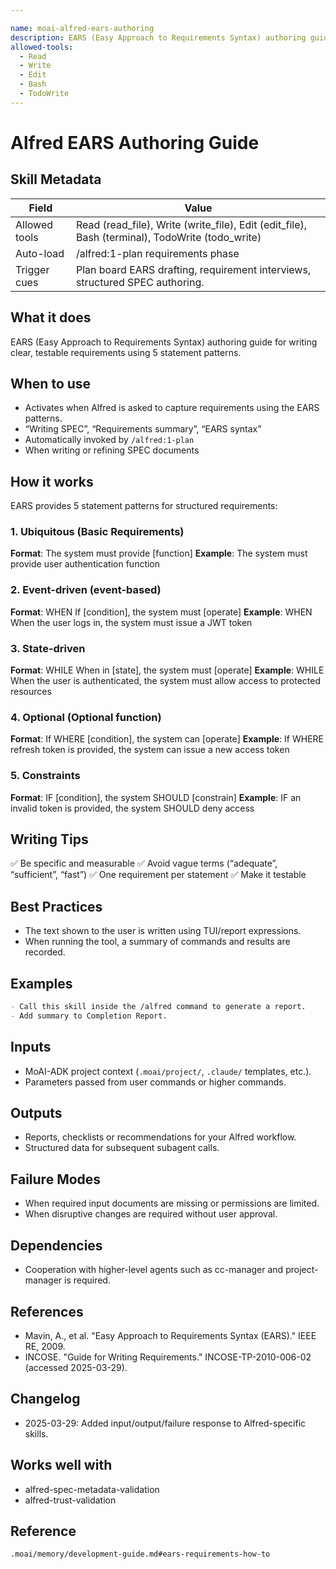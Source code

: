 ```yaml
---

name: moai-alfred-ears-authoring
description: EARS (Easy Approach to Requirements Syntax) authoring guide with 5 statement patterns for clear, testable requirements. Use when generating EARS-style requirement sentences.
allowed-tools:
  - Read
  - Write
  - Edit
  - Bash
  - TodoWrite
---
```


# Alfred EARS Authoring Guide

## Skill Metadata
| Field | Value |
| ----- | ----- |
| Allowed tools | Read (read_file), Write (write_file), Edit (edit_file), Bash (terminal), TodoWrite (todo_write) |
| Auto-load | /alfred:1-plan requirements phase |
| Trigger cues | Plan board EARS drafting, requirement interviews, structured SPEC authoring. |

## What it does

EARS (Easy Approach to Requirements Syntax) authoring guide for writing clear, testable requirements using 5 statement patterns.

## When to use

- Activates when Alfred is asked to capture requirements using the EARS patterns.
- “Writing SPEC”, “Requirements summary”, “EARS syntax”
- Automatically invoked by `/alfred:1-plan`
- When writing or refining SPEC documents

## How it works

EARS provides 5 statement patterns for structured requirements:

### 1. Ubiquitous (Basic Requirements)
**Format**: The system must provide [function]
**Example**: The system must provide user authentication function

### 2. Event-driven (event-based)
**Format**: WHEN If [condition], the system must [operate]
**Example**: WHEN When the user logs in, the system must issue a JWT token

### 3. State-driven
**Format**: WHILE When in [state], the system must [operate]
**Example**: WHILE When the user is authenticated, the system must allow access to protected resources

### 4. Optional (Optional function)
**Format**: If WHERE [condition], the system can [operate]
**Example**: If WHERE refresh token is provided, the system can issue a new access token

### 5. Constraints
**Format**: IF [condition], the system SHOULD [constrain]
**Example**: IF an invalid token is provided, the system SHOULD deny access

## Writing Tips

✅ Be specific and measurable
✅ Avoid vague terms (“adequate”, “sufficient”, “fast”)
✅ One requirement per statement
✅ Make it testable

## Best Practices
- The text shown to the user is written using TUI/report expressions.
- When running the tool, a summary of commands and results are recorded.

## Examples
```markdown
- Call this skill inside the /alfred command to generate a report.
- Add summary to Completion Report.
```

## Inputs
- MoAI-ADK project context (`.moai/project/`, `.claude/` templates, etc.).
- Parameters passed from user commands or higher commands.

## Outputs
- Reports, checklists or recommendations for your Alfred workflow.
- Structured data for subsequent subagent calls.

## Failure Modes
- When required input documents are missing or permissions are limited.
- When disruptive changes are required without user approval.

## Dependencies
- Cooperation with higher-level agents such as cc-manager and project-manager is required.

## References
- Mavin, A., et al. "Easy Approach to Requirements Syntax (EARS)." IEEE RE, 2009.
- INCOSE. "Guide for Writing Requirements." INCOSE-TP-2010-006-02 (accessed 2025-03-29).

## Changelog
- 2025-03-29: Added input/output/failure response to Alfred-specific skills.

## Works well with

- alfred-spec-metadata-validation
- alfred-trust-validation

## Reference

`.moai/memory/development-guide.md#ears-requirements-how-to`
